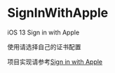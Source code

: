 # SignInWithApple
iOS 13 Sign in with Apple

使用请选择自己的证书配置


项目实现请参考[Sign in with Apple](https://juejin.im/post/5deefc5e518825126416611d)
